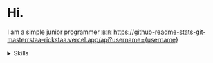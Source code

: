 # Hi.
I am a simple junior programmer 🇧🇷
https://github-readme-stats-git-masterrstaa-rickstaa.vercel.app/api?username={username}
<details>
  <summary>Skills</summary>
  https://img.shields.io/badge/Python-3776AB?style=for-the-badge&logo=Python&logoColor=white
</details>
